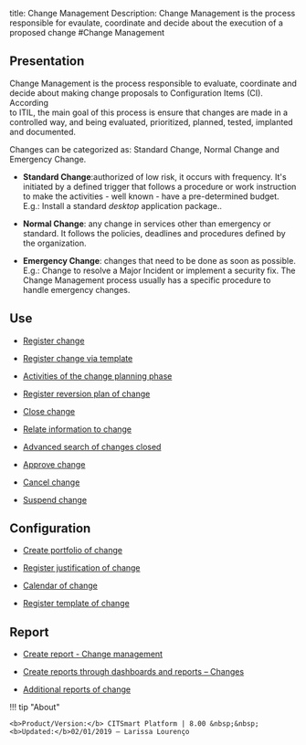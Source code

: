 title:  Change Management 
Description: Change Management is the process responsible for evaulate, coordinate and decide about the execution of a proposed change 
#Change Management  

Presentation
----------------

Change Management is the process responsible to evaluate, coordinate and
decide about making change proposals to Configuration Items (CI). According  
to ITIL, the main goal of this process is ensure that changes are made in a
controlled way, and being evaluated, prioritized, planned, tested, implanted
and documented.

Changes can be categorized as: Standard Change, Normal Change and Emergency
Change.

-   **Standard Change**:authorized of low risk, it occurs with frequency.
    It's initiated by a defined trigger that follows a procedure or work instruction
    to make the activities - well known - have a pre-determined budget. E.g.: Install
    a standard *desktop* application package..

-   **Normal Change**: any change in services other than emergency or standard.
    It follows the policies, deadlines and procedures defined by the organization.

-   **Emergency Change**: changes that need to be done as soon as possible.
    E.g.: Change to resolve a Major Incident or implement a security fix.
    The Change Management process usually has a specific procedure to handle 
    emergency changes.

Use
-------

-  [Register change](/en-us/citsmart-esp-8/processes/change/use/register-change.html)

-  [Register change via template](/en-us/citsmart-esp-8/processes/change/use/register-change-via-template.html)

-  [Activities of the change planning phase](/en-us/citsmart-esp-8/processes/change/use/change-planning-activities.html)

-  [Register reversion plan of change](/en-us/citsmart-esp-8/processes/change/use/change-reversion-plan.html)

-  [Close change](/en-us/citsmart-esp-8/processes/change/use/execute-change.html)

-  [Relate information to change](/en-us/citsmart-esp-8/processes/change/use/relate-information-to-change.html)

-  [Advanced search of changes closed](/en-us/citsmart-esp-8/processes/change/use/advanced-search-for-change.html)

-  [Approve change](/en-us/citsmart-esp-8/processes/change/use/change-approval.html)

-  [Cancel change](/en-us/citsmart-esp-8/processes/change/use/cancel-change.html)

-  [Suspend change](/en-us/citsmart-esp-8/processes/change/use/suspend-change.html)

Configuration
----------------

-   [Create portfolio of change](/en-us/citsmart-esp-8/processes/change/configuration/change-portfolio.html)

-   [Register justification of change](/en-us/citsmart-esp-8/processes/change/configuration/change-justification.html)

-   [Calendar of change](/en-us/citsmart-esp-8/processes/change/configuration/change-schedule.html)

-   [Register template of change](/en-us/citsmart-esp-8/processes/change/configuration/change-template.html) 

Report
-------------

-   [Create report - Change management](/en-us/citsmart-esp-8/processes/change/configuration/generate-reports-change-management.html)

-   [Create reports through dashboards and reports – Changes](/en-us/citsmart-esp-8/processes/change/configuration/generate-reports-charts-panel-change.html)

-   [Additional reports of change](/en-us/citsmart-esp-8/processes/change/use/change-additional-reports.html)

!!! tip "About"

    <b>Product/Version:</b> CITSmart Platform | 8.00 &nbsp;&nbsp;
    <b>Updated:</b>02/01/2019 – Larissa Lourenço

